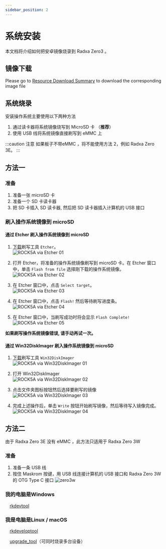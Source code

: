 ```yaml
---
sidebar_position: 2
---
```


# 系统安装

本文档将介绍如何把安卓镜像烧录到 Radxa Zero3 。

## 镜像下载

Please go to [Resource Download Summary](/zero/zero3/other-os/android/download.md) to download the corresponding image file

## 系统烧录

安装操作系统主要使用以下两种方法

1. 通过读卡器将系统镜像烧写到 MicroSD 卡 （**推荐**）
2. 使用 USB 线将系统镜像直接刷写到 eMMC 上

:::caution 注意
如果板子不带eMMC ，将不能使用方法 2，例如 Radxa Zero 3E。
:::

## 方法一

### 准备

1. 准备一张 microSD 卡
2. 准备一个 SD 卡读卡器
3. 把 SD 卡插入 SD 读卡器, 然后把 SD 读卡器插入计算机的 USB 接口

### 刷入操作系统镜像到 microSD

#### 通过 Etcher 刷入操作系统镜像到 microSD

1. [下载](https://etcher.balena.io/)刷写工具 `Etcher`。  
   ![ROCK5A via Etcher 01](/img/rock5a/rock5a-etcher.webp)

2. 打开 Etcher，将准备的操作系统镜像刷写到 microSD 卡。在 Etcher 窗口中，单击 `Flash from file` 选择刚下载的操作系统镜像。  
   ![ROCK5A via Etcher 02](/img/rock5a/rock5a-etcher-1.webp)

3. 在 Etcher 窗口中，点击 `Select target`。  
   ![ROCK5A via Etcher 03](/img/rock5a/rock5a-etcher-2.webp)

4. 在 Etcher 窗口中，点击 `Flash!` 然后等待刷写进度条。  
   ![ROCK5A via Etcher 04](/img/rock5a/rock5a-etcher-3.webp)

5. 在 Etcher 窗口中，当刷写成功时将会显示 `Flash Complete!`  
   ![ROCK5A via Etcher 05](/img/rock5a/rock5a-etcher-4.webp)

**如果刷写操作系统镜像错误, 请手动再试一次。**

#### 通过 Win32DiskImager 刷入操作系统镜像到 microSD

1. [下载](https://win32diskimager.org/)刷写工具 `Win32DiskImager`  
   ![ROCK5A via Win32DiskImager 01](/img/rock5a/rock5a-win32.webp)

2. 打开 Win32DiskImager  
   ![ROCK5A via Win32DiskImager 02](/img/rock5a/rock5a-win32-1.webp)

3. 点击文件夹图标按钮然后选择要刷写的镜像  
   ![ROCK5A via Win32DiskImager 03](/img/rock5a/rock5a-win32-2.webp)

4. 完成上述操作后，单击 `Write` 按钮开始刷写镜像，然后等待写入镜像完成。  
   ![ROCK5A via Win32DiskImager 04](/img/rock5a/rock5a-win32-3.webp)

## 方法二

由于 Radxa Zero 3E 没有 eMMC ，此方法只适用于 Radxa Zero 3W

### 准备

1. 准备一条 USB 线
2. 按住 Maskrom 按键，用 USB 线连接计算机的 USB 接口和 Radxa Zero 3W 的 OTG Type C 接口
   ![zero3w](/img/zero/zero3w/radxa_zero_3w.webp)

### 我的电脑是Windows

&emsp;[rkdevtool](/general-tutorial/rksdk/rkdevtool)

### 我是电脑是Linux / macOS

&emsp;[rkdeveloptool](/general-tutorial/rksdk/rkdeveloptool)

&emsp;[upgrade_tool](general-tutorial/rksdk/upgrade_tool)（可同时烧录多台设备）
